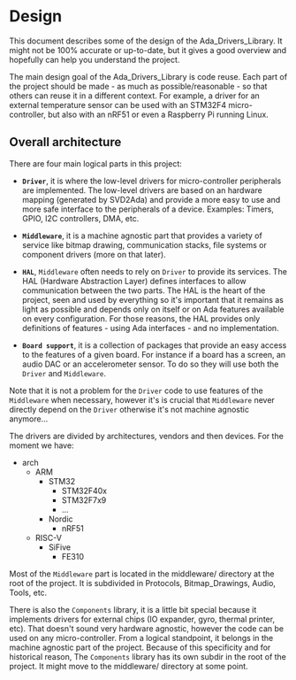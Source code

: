 # Design

This document describes some of the design of the Ada_Drivers_Library. It might
not be 100% accurate or up-to-date, but it gives a good overview and hopefully
can help you understand the project.

The main design goal of the Ada_Drivers_Library is code reuse. Each part of the
project should be made - as much as possible/reasonable - so that others can
reuse it in a different context. For example, a driver for an external
temperature sensor can be used with an STM32F4 micro-controller, but also with
an nRF51 or even a Raspberry Pi running Linux.

## Overall architecture

There are four main logical parts in this project:


 - **`Driver`**, it is where the low-level drivers for micro-controller
    peripherals are implemented. The low-level drivers are based on an hardware
    mapping (generated by SVD2Ada) and provide a more easy to use and more safe
    interface to the peripherals of a device. Examples: Timers, GPIO, I2C
    controllers, DMA, etc.

 - **`Middleware`**, it is a machine agnostic part that provides a variety of
    service like bitmap drawing, communication stacks, file systems or
    component drivers (more on that later).

 - **`HAL`**, `Middleware` often needs to rely on `Driver` to provide its
    services. The HAL (Hardware Abstraction Layer) defines interfaces to allow
    communication between the two parts. The HAL is the heart of the project,
    seen and used by everything so it's important that it remains as light as
    possible and depends only on itself or on Ada features available on every
    configuration. For those reasons, the HAL provides only definitions of
    features - using Ada interfaces - and no implementation.

 - **`Board support`**, it is a collection of packages that provide an easy
    access to the features of a given board. For instance if a board has a
    screen, an audio DAC or an accelerometer sensor. To do so they will use
    both the `Driver` and `Middleware`.

Note that it is not a problem for the `Driver` code to use features of the
`Middleware` when necessary, however it's is crucial that `Middleware` never
directly depend on the `Driver` otherwise it's not machine agnostic anymore...

The drivers are divided by architectures, vendors and then devices. For the
moment we have:

 * arch
   * ARM
     * STM32
       * STM32F40x
       * STM32F7x9
       * ...
     * Nordic
       * nRF51
   * RISC-V
     * SiFive
       * FE310

Most of the `Middleware` part is located in the middleware/ directory at the
root of the project. It is subdivided in Protocols, Bitmap_Drawings, Audio,
Tools, etc.

There is also the `Components` library, it is a little bit special because it
implements drivers for external chips (IO expander, gyro, thermal printer,
etc). That doesn't sound very hardware agnostic, however the code can be used
on any micro-controller. From a logical standpoint, it belongs in the machine
agnostic part of the project. Because of this specificity and for historical
reason, The `Components` library has its own subdir in the root of the project.
It might move to the middleware/ directory at some point.
